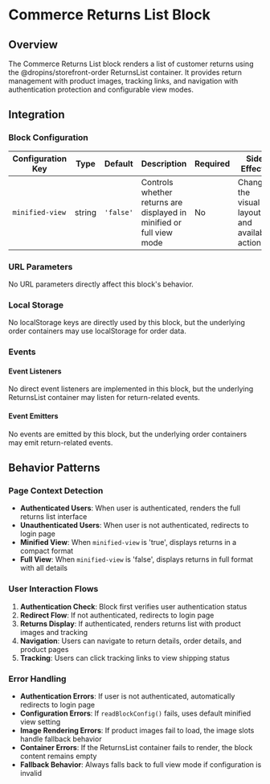 # Commerce Returns List Block

## Overview

The Commerce Returns List block renders a list of customer returns using the @dropins/storefront-order ReturnsList container. It provides return management with product images, tracking links, and navigation with authentication protection and configurable view modes.

## Integration

### Block Configuration

| Configuration Key | Type | Default | Description | Required | Side Effects |
|-------------------|------|---------|-------------|----------|--------------|
| `minified-view` | string | `'false'` | Controls whether returns are displayed in minified or full view mode | No | Changes the visual layout and available actions |

### URL Parameters

No URL parameters directly affect this block's behavior.

### Local Storage

No localStorage keys are directly used by this block, but the underlying order containers may use localStorage for order data.

### Events

#### Event Listeners

No direct event listeners are implemented in this block, but the underlying ReturnsList container may listen for return-related events.

#### Event Emitters

No events are emitted by this block, but the underlying order containers may emit return-related events.

## Behavior Patterns

### Page Context Detection

- **Authenticated Users**: When user is authenticated, renders the full returns list interface
- **Unauthenticated Users**: When user is not authenticated, redirects to login page
- **Minified View**: When `minified-view` is 'true', displays returns in a compact format
- **Full View**: When `minified-view` is 'false', displays returns in full format with all details

### User Interaction Flows

1. **Authentication Check**: Block first verifies user authentication status
2. **Redirect Flow**: If not authenticated, redirects to login page
3. **Returns Display**: If authenticated, renders returns list with product images and tracking
4. **Navigation**: Users can navigate to return details, order details, and product pages
5. **Tracking**: Users can click tracking links to view shipping status

### Error Handling

- **Authentication Errors**: If user is not authenticated, automatically redirects to login page
- **Configuration Errors**: If `readBlockConfig()` fails, uses default minified view setting
- **Image Rendering Errors**: If product images fail to load, the image slots handle fallback behavior
- **Container Errors**: If the ReturnsList container fails to render, the block content remains empty
- **Fallback Behavior**: Always falls back to full view mode if configuration is invalid
